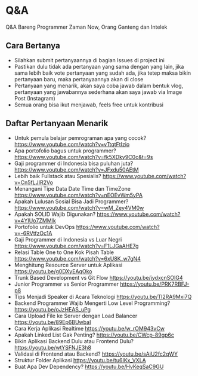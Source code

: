 # Q&A
Q&amp;A Bareng Programmer Zaman Now, Orang Ganteng dan Intelek

## Cara Bertanya

- Silahkan submit pertanyaannya di bagian Issues di project ini
- Pastikan dulu tidak ada pertanyaan yang sama dengan yang lain, jika sama lebih baik vote pertanyaan yang sudah ada, jika tetep maksa bikin pertanyaan baru, maka pertanyaannya akan di close 
- Pertanyaan yang menarik, akan saya coba jawab dalam bentuk vlog, pertanyaan yang jawabannya sederhana akan saya jawab via Image Post (Instagram)
- Semua orang bisa ikut menjawab, feels free untuk kontribusi

## Daftar Pertanyaan Menarik

- Untuk pemula belajar pemrograman apa yang cocok? https://www.youtube.com/watch?v=vTtqtFtIzio
- Apa portofolio bagus untuk programmer? https://www.youtube.com/watch?v=fk5XDky9C0c&t=9s
- Gaji programmer di Indonesia bisa puluhan juta? https://www.youtube.com/watch?v=JFxdu50AEtM
- Lebih baik Fullstack atau Spesialis? https://www.youtube.com/watch?v=Cn5fLJIR2Vo
- Menangani Tipe Data Date Time dan TimeZone https://www.youtube.com/watch?v=nEOEvWm5yPA
- Apakah Lulusan Sosial Bisa Jadi Programmer? https://www.youtube.com/watch?v=wM_Zey4VM0w
- Apakah SOLID Wajib Digunakan? https://www.youtube.com/watch?v=4YIUo7ZMMlk
- Portofolio untuk DevOps https://www.youtube.com/watch?v=-6RVtfzOc1A
- Gaji Programmer di Indonesia vs Luar Negri https://www.youtube.com/watch?v=F1LJGaAHE7g
- Relasi Table One to One Kok Pisah Table https://www.youtube.com/watch?v=6xU8K_w7gN4
- Menghitung Resource Server untuk Aplikasi https://youtu.be/g0DXyEAqOko
- Trunk Based Development vs Git Flow https://youtu.be/jydxcnSOIG4
- Junior Programmer vs Senior Programmer https://youtu.be/PRK7RBFJ-p8
- Tips Menjadi Speaker di Acara Teknologi https://youtu.be/Tl2RA9Mxi7Q
- Backend Programmer Wajib Mengerti Low Level Programming? https://youtu.be/oJzHEAS_uPg
- Cara Upload File ke Server dengan Load Balancer https://youtu.be/89Ep6BUwbaI
- Cara Kerja Aplikasi Realtime https://youtu.be/w_rOM943vCw
- Apakah Linked List Gak Penting? https://youtu.be/CWcp-89gp6c
- Bikin Aplikasi Backend Dulu atau Frontend Dulu? https://youtu.be/wtYSFNJE3h8
- Validasi di Frontend atau Backend? https://youtu.be/sAiU2fc2qWY
- Struktur Folder Aplikasi https://youtu.be/tu6IKx_VXLA
- Buat Apa Dev Dependency? https://youtu.be/HvKeqSaC9GU
